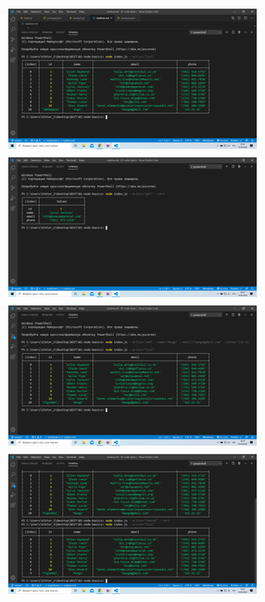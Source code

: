 ![alt text](screenshots/List.png)

![alt text](screenshots/Elem_5.png)

![alt text](screenshots/Add_elem.png)

![alt text](screenshots/Delete_elem.png)
